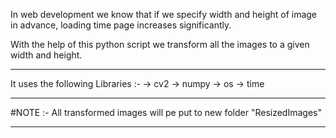 In web development we know that if we specify width and height of image in advance, loading time page increases significantly.

With the help of this python script we transform all the images to a given width and height.

----------------------------------------------------------------------------------------------------
It uses the following Libraries :-
-> cv2
-> numpy
-> os
-> time

----------------------------------------------------------------------------------------------------
#NOTE :- All transformed images will pe put to new folder "ResizedImages"

----------------------------------------------------------------------------------------------------
